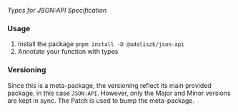 _Types for JSON:API Specification_

### Usage

1. Install the package `pnpm install -D @adaliszk/json-api`
2. Annotate your function with types

### Versioning

Since this is a meta-package, the versioning reflect its main provided package, in this case `JSON:API`. However,
only the Major and Minor versions are kept in sync. The Patch is used to bump the meta-package.
